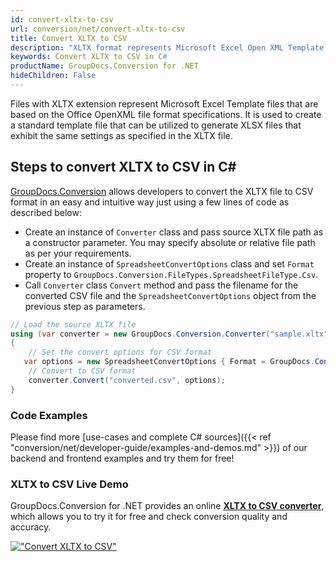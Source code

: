 ```yaml
---
id: convert-xltx-to-csv
url: conversion/net/convert-xltx-to-csv
title: Convert XLTX to CSV
description: "XLTX format represents Microsoft Excel Open XML Template with .xltx extension. Learn how to convert XLTX to CSV file programmatically in C# language using GroupDocs.Conversion for .NET library."
keywords: Convert XLTX to CSV in C#
productName: GroupDocs.Conversion for .NET
hideChildren: False
---
```


Files with XLTX extension represent Microsoft Excel Template files that are based on the Office OpenXML file format specifications. It is used to create a standard template file that can be utilized to generate XLSX files that exhibit the same settings as specified in the XLTX file.

## Steps to convert XLTX to CSV in C#

[GroupDocs.Conversion](https://products.groupdocs.com/conversion/net) allows developers to convert the XLTX file to CSV format in an easy and intuitive way just using a few lines of code as described below:

* Create an instance of `Converter` class and pass source XLTX file path as a constructor parameter. You may specify absolute or relative file path as per your requirements. 
* Create an instance of `SpreadsheetConvertOptions` class and set `Format` property to `GroupDocs.Conversion.FileTypes.SpreadsheetFileType.Csv`.
* Call `Converter` class `Convert` method and pass the filename for the converted CSV file and the `SpreadsheetConvertOptions` object from the previous step as parameters.

```csharp
// Load the source XLTX file
using (var converter = new GroupDocs.Conversion.Converter("sample.xltx"))
{
    // Set the convert options for CSV format
   var options = new SpreadsheetConvertOptions { Format = GroupDocs.Conversion.FileTypes.SpreadsheetFileType.Csv };
    // Convert to CSV format
    converter.Convert("converted.csv", options);
}
```

### Code Examples

Please find more [use-cases and complete C# sources]({{< ref "conversion/net/developer-guide/examples-and-demos.md" >}}) of our backend and frontend examples and try them for free!

### XLTX to CSV Live Demo

GroupDocs.Conversion for .NET provides an online [**XLTX to CSV converter**](https://products.groupdocs.app/conversion/xltx-to-csv), which allows you to try it for free and check conversion quality and accuracy.

[!["Convert XLTX to CSV"](conversion/net/images/convert-to-csv/convert-xltx-to-csv.png)](https://products.groupdocs.app/conversion/xltx-to-csv)